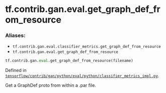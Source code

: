 <div itemscope itemtype="http://developers.google.com/ReferenceObject">
<meta itemprop="name" content="tf.contrib.gan.eval.get_graph_def_from_resource" />
<meta itemprop="path" content="Stable" />
</div>

# tf.contrib.gan.eval.get_graph_def_from_resource

### Aliases:

* `tf.contrib.gan.eval.classifier_metrics.get_graph_def_from_resource`
* `tf.contrib.gan.eval.get_graph_def_from_resource`

``` python
tf.contrib.gan.eval.get_graph_def_from_resource(filename)
```



Defined in [`tensorflow/contrib/gan/python/eval/python/classifier_metrics_impl.py`](https://www.tensorflow.org/code/tensorflow/contrib/gan/python/eval/python/classifier_metrics_impl.py).

Get a GraphDef proto from within a .par file.